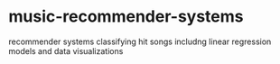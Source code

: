 # music-recommender-systems
recommender systems classifying hit songs includng linear regression models and data visualizations
